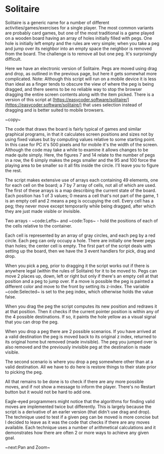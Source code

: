 # Solitaire #

Solitaire is a generic name for a number of different activities/games/exercises for a single player. The most common variants are probably card games, but one of the most traditional is a game played on a wooden board having an array of holes initially filled with pegs. One hole is initially left empty and the rules are very simple; when you take a peg and jump over its neighbor into an empty space the neighbor is removed from the board. The challenge is to remove all but one peg. It's surprisingly difficult.

Here we have an electronic version of Solitaire. Pegs are moved using drag and drop, as outlined in the previous page, but here it gets somewhat more complicated. Note: Although this script will run on a mobile device it is less than ideal as a finger tends to obscure the view of where the peg is being dragged, and there seems to be no reliable way to stop the browser dragging the entire screen contents along with the item picked. There is a version of this script at [https://easycoder.software/solitaire/](https://easycoder.software/solitaire/) that uses selection instead of dragging and is better suited to mobile browsers.

~copy~

The code that draws the board is fairly typical of games and similar graphical programs, in that it calculates screen positions and sizes not by using fixed values but by computing values relative to some starting point. In this case for PC it's 500 pixels and for mobile it's the width of the screen. Although the code may take a while to examine it allows changes to be made quite simply. Here, the figures 7 and 14 relate to the number of pegs in a row, the 6 simply makes the pegs smaller and the 95 and 100 force the playing area to be smaller so it all fits inside the circle. I'll leave you to figure the rest.

The script makes extensive use of arrays each containing 49 elements, one for each cell on the board; a 7 by 7 array of cells, not all of which are used. The first of these arrays is a map describing the current state of the board. Each position has 1 of 3 values; 0 means a cell that's not part of the game, 1 is an empty cell and 2 means a peg is occupying the cell. Every cell has a peg; they never move except temporarily while being dragged, after which they are just made visible or invisible.

Two arrays - ~code:Lefts~ and ~code:Tops~ - hold the positions of each of the cells relative to the container.

Each cell is represented by an array of gray circles, and each peg by a red circle. Each peg can only occupy a hole. There are initially one fewer pegs than holes; the center cell is empty. The first part of the script deals with setting up the board, then we have the 3 event handlers for pick, drag and drop.

When you pick a peg, prior to dragging it the script works out if there is anywhere legal (within the rules of Solitaire) for it to be moved to. Pegs can move 2 places up, down, left or right but only if there's an empty cell at that position and a peg to jump over. If a move is possible the peg is painted a different color and move to the front by setting its z-index. The variable ~code:Selected~ is set to the peg index, which otherwise holds the value false.

When you drag the peg the script computes its new position and redraws it at that position. Then it checks if the current pointer position is within any of the 4 possible destinations. If so, it paints the hole yellow as a visual signal that you can drop the peg.

When you drop a peg there are 2 possible scenarios. If you have arrived at a valid destination the peg is moved back to its original z index, returned to its original home but removed (made invisible). The peg you jumped over is also removed and the previously invisible peg at the destination is made visible.

The second scenario is where you drop a peg somewhere other than at a valid destination. All we have to do here is restore things to their state prior to picking the peg.

All that remains to be done is to check if there are any more possible moves, and if not show a message to inform the player. There's no Restart button but it would not be hard to add one.

Eagle-eyed programmers might notice that the algorithms for finding valid moves are implemented twice but differently. This is largely because the script is a derivative of an earler version (that didn't use drag and drop). The technique used to test if a given peg can be moved is more concise but I decided to leave as it was the code that checks if there are any moves available. Each technique uses a number of arithmetical calculations and it demonstrates how there are often 2 or more ways to achieve any given goal.

~next:Pan and Zoom~
